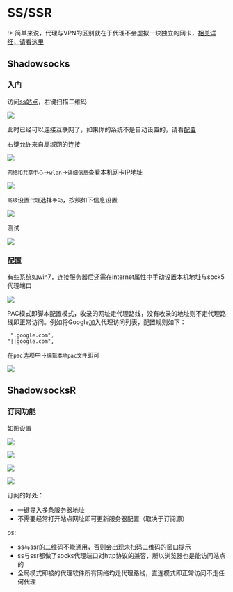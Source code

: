 # SS/SSR

!> 简单来说，代理与VPN的区别就在于代理不会虚拟一块独立的网卡，[相关详细，请看这里](/abc/1190000011485579?id=shadowsocks)

## Shadowsocks

### 入门

访问[ss站点](https://free-ss.tk/)，右键扫描二维码

<!-- ![](https://ipfs.io/ipfs/QmWS9eJJi7dnMXjG7jxYAz7NDDCLHnrtSfc6viNRjbBjc9?2.png) -->

![](https://raw.githubusercontent.com/loremwalker/fq-book/master/docs/images/2018-04-30_105508.png)

 此时已经可以连接互联网了，如果你的系统不是自动设置的，请看<a href="#/proxy/ss-ssr?id=配置">配置</a>

右键允许来自局域网的连接

<!-- ![](https://ipfs.io/ipfs/QmbNUAL9vmXcnAkWP15XxevvLqpED2tbAxxnVCeGDs3o9X?1.png) -->

![](https://raw.githubusercontent.com/loremwalker/fq-book/master/docs/images/2018-05-05_032022.png)

`网络和共享中心`-&gt;`wlan`-&gt;`详细信息`查看本机网卡IP地址

<!-- ![](https://ipfs.io/ipfs/QmdwEi4zS8DNWx8gzkykPAoBkocQguEEP4QYhZFQV8Kwj9?4.png) -->

![](https://raw.githubusercontent.com/loremwalker/fq-book/master/docs/images/2018-05-05_032400.png)

`高级`设置`代理`选择`手动`，按照如下信息设置

<!-- ![](https://ipfs.io/ipfs/QmfU5EVwSUgyNtKFbetxfR1pvcyQTgbmM1y5Rp7QYkuX1b?1.png) -->

![](https://raw.githubusercontent.com/loremwalker/fq-book/master/docs/images/x1.png)

测试

<!-- ![](https://ipfs.io/ipfs/QmRfQ2LhCek5jw7UDBxwC2Y9Qm8VLjP17Ehhgh99Kw7Uod?3.png) -->

![](https://raw.githubusercontent.com/loremwalker/fq-book/master/docs/images/x2.png)

### 配置

有些系统如win7，连接服务器后还需在internet属性中手动设置本机地址与sock5代理端口

<!-- ![](https://ipfs.io/ipfs/QmQBdt4QM9GKcgfFdXh1LtKh45ubyrTqhjEgVHUBk9VfG4?4.png) -->

![](https://raw.githubusercontent.com/loremwalker/fq-book/master/docs/images/2018-04-28_224352.png)

PAC模式即脚本配置模式，收录的网址走代理路线，没有收录的地址则不走代理路线即正常访问。例如将Google加入代理访问列表，配置规则如下：

```text
 ".google.com",
"||google.com",
```

在`pac`选项中-&gt;`编辑本地pac文件`即可

<!-- ![](https://ipfs.io/ipfs/QmeHE8dTsEEQhvQRWBjwzKeioyprepRha6vFFYpce4i22o?1.png) -->

![](https://raw.githubusercontent.com/loremwalker/fq-book/master/docs/images/2018-04-28_230423.png)

## ShadowsocksR

### 订阅功能

如图设置

<!-- ![](https://ipfs.io/ipfs/QmX4z2VDbj5EDvzRzBHTiyqYsTvvxbgDi3pFwhiLfLLNFL?1.png) -->

![](https://raw.githubusercontent.com/loremwalker/fq-book/master/docs/images/2018-04-28_235146.png)

<!-- ![](https://ipfs.io/ipfs/QmNbaKnwt9E447xLzndAZvCHDByMbA6rZn4AsdDbeuFDuP?2.png) -->

![](https://raw.githubusercontent.com/loremwalker/fq-book/master/docs/images/2018-04-28_235317.png)

<!-- ![](https://ipfs.io/ipfs/QmfXCT9yWSxPq4G7QuU9b1RzmFWZodAkY2Pzrt7iGHko5X?1.png) -->

![](https://raw.githubusercontent.com/loremwalker/fq-book/master/docs/images/2018-04-28_235337.png)

<!-- ![](https://ipfs.io/ipfs/QmdteWfXcW3NzJrB8gbxmF83eoybYfBoLThFEC6f8CwYCw?1.png) -->

![](https://raw.githubusercontent.com/loremwalker/fq-book/master/docs/images/2018-04-28_235358.png)

订阅的好处：

* 一键导入多条服务器地址
* 不需要经常打开站点网址即可更新服务器配置（取决于订阅源）

ps:

* ss与ssr的二维码不能通用，否则会出现未扫码二维码的窗口提示
* ss与ssr都做了socks代理端口对http协议的兼容，所以浏览器也是能访问站点的
* 全局模式即被的代理软件所有网络均走代理路线，直连模式即正常访问不走任何代理

